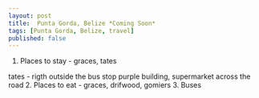 ```yaml
---
layout: post
title:  Punta Gorda, Belize *Coming Soon*
tags: [Punta Gorda, Belize, travel]
published: false
---
```


1. Places to stay - graces, tates

tates - rigth outside the bus stop purple building, supermarket across the road
2. Places to eat - graces, drifwood, gomiers
3. Buses
